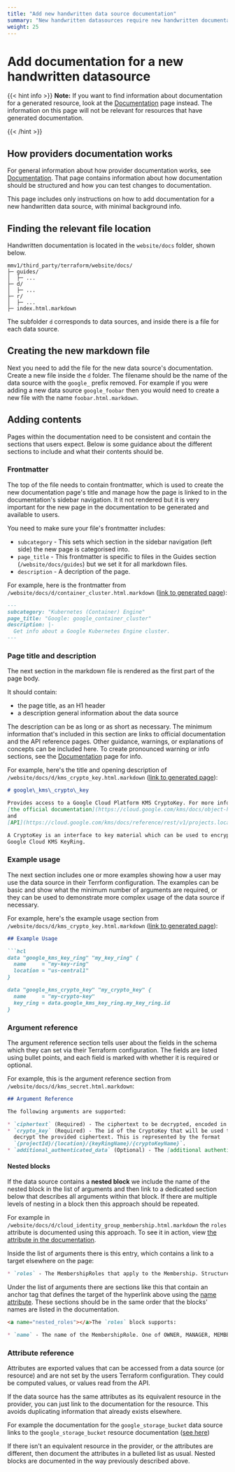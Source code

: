 ```yaml
---
title: "Add new handwritten data source documentation"
summary: "New handwritten datasources require new handwritten documentation to be created."
weight: 25
---
```


# Add documentation for a new handwritten datasource

{{< hint info >}}
**Note:** If you want to find information about documentation for a generated resource, look at the [Documentation](#documentation) page instead. The information on this page will not be relevant for resources that have generated documentation.

{{< /hint >}}

## How providers documentation works

For general information about how provider documentation works, see [Documentation](#documentation).
That page contains information about how documentation should be structured and how you can test changes to documentation.

This page includes only instructions on how to add documentation for a new handwritten data source, with minimal background info.

## Finding the relevant file location

Handwritten documentation is located in the `website/docs` folder, shown below.

```
mmv1/third_party/terraform/website/docs/
├─ guides/
│  ├─ ...
├─ d/
│  ├─ ...
├─ r/
│  ├─ ...
├─ index.html.markdown
```

The subfolder `d` corresponds to data sources, and inside there is a file for each data source.

## Creating the new markdown file

Next you need to add the file for the new data source's documentation. Create a new file inside the `d` folder. The filename should be the name of the data source with the `google_` prefix removed. For example if you were adding a new data source `google_foobar` then you would need to create a new file with the name `foobar.html.markdown`.

## Adding contents

Pages within the documentation need to be consistent and contain the sections that users expect. Below is some guidance about the different sections to include and what their contents should be.

### Frontmatter

The top of the file needs to contain frontmatter, which is used to create the new documentation page's title and manage how the page is linked to in the documentation's sidebar navigation. It it not rendered but it is very important for the new page in the documentation to be generated and available to users.

You need to make sure your file's frontmatter includes:
- `subcategory` - This sets which section in the sidebar navigation (left side) the new page is categorised into.
- `page_title` - This frontmatter is specific to files in the Guides section (`/website/docs/guides`) but we set it for all markdown files.
- `description` - A decription of the page.

For example, here is the frontmatter from `/website/docs/d/container_cluster.html.markdown` ([link to generated page](https://registry.terraform.io/providers/hashicorp/google/latest/docs/data-sources/container_cluster)):

```markdown
---
subcategory: "Kubernetes (Container) Engine"
page_title: "Google: google_container_cluster"
description: |-
  Get info about a Google Kubernetes Engine cluster.
---
```

### Page title and description

The next section in the markdown file is rendered as the first part of the page body.

It should contain:
- the page title, as an H1 header
- a description general information about the data source

The description can be as long or as short as necessary. The minimum information that's included in this section are links to official documentation and the API reference pages. Other guidance, warnings, or explanations of concepts can be included here. To create pronounced warning or info sections, see the [Documentation](#documentation) page for info.

For example, here's the title and opening description of `/website/docs/d/kms_crypto_key.html.markdown` ([link to generated page](https://registry.terraform.io/providers/hashicorp/google/latest/docs/data-sources/kms_crypto_key)):

```markdown
# google\_kms\_crypto\_key

Provides access to a Google Cloud Platform KMS CryptoKey. For more information see
[the official documentation](https://cloud.google.com/kms/docs/object-hierarchy#key)
and
[API](https://cloud.google.com/kms/docs/reference/rest/v1/projects.locations.keyRings.cryptoKeys).

A CryptoKey is an interface to key material which can be used to encrypt and decrypt data. A CryptoKey belongs to a
Google Cloud KMS KeyRing.
```

### Example usage

The next section includes one or more examples showing how a user may use the data source in their Terrform configuration. The examples can be basic and show what the minimum number of arguments are required, or they can be used to demonstrate more complex usage of the data source if necessary.

For example, here's the example usage section from `/website/docs/d/kms_crypto_key.html.markdown` ([link to generated page](https://registry.terraform.io/providers/hashicorp/google/latest/docs/data-sources/kms_crypto_key)):

```markdown
## Example Usage

```hcl
data "google_kms_key_ring" "my_key_ring" {
  name     = "my-key-ring"
  location = "us-central1"
}

data "google_kms_crypto_key" "my_crypto_key" {
  name     = "my-crypto-key"
  key_ring = data.google_kms_key_ring.my_key_ring.id
}
```

### Argument reference

The argument reference section tells user about the fields in the schema which they can set via their Terraform configuration. The fields are listed using bullet points, and each field is marked with whether it is required or optional.

For example, this is the argument reference section from `/website/docs/d/kms_secret.html.markdown`:

```markdown
## Argument Reference

The following arguments are supported:

* `ciphertext` (Required) - The ciphertext to be decrypted, encoded in base64
* `crypto_key` (Required) - The id of the CryptoKey that will be used to
  decrypt the provided ciphertext. This is represented by the format
  `{projectId}/{location}/{keyRingName}/{cryptoKeyName}`.
* `additional_authenticated_data` (Optional) - The [additional authenticated data](https://cloud.google.com/kms/docs/additional-authenticated-data) used for integrity checks during encryption and decryption.
```

#### Nested blocks

If the data source contains a **nested block** we include the name of the nested block in the list of arguments and then link to a dedicated section below that describes all arguments within that block. If there are multiple levels of nesting in a block then this approach should be repeated.

For example in `/website/docs/d/cloud_identity_group_membership.html.markdown` the `roles` attribute is documented using this approach. To see it in action, view [the attribute in the documentation](https://registry.terraform.io/providers/hashicorp/google/latest/docs/data-sources/cloud_identity_group_membership#roles).

Inside the list of arguments there is this entry, which contains a link to a target elsewhere on the page:

```markdown
* `roles` - The MembershipRoles that apply to the Membership. Structure is [documented below](#nested_roles).
```

Under the list of arguments there are sections like this that contain an anchor tag that defines the target of the hyperlink above using the [name attribute](https://developer.mozilla.org/en-US/docs/Web/HTML/Element/a#attr-name). These sections should be in the same order that the blocks' names are listed in the documentation.

```markdown
<a name="nested_roles"></a>The `roles` block supports:

* `name` - The name of the MembershipRole. One of OWNER, MANAGER, MEMBER.
```

### Attribute reference

Attributes are exported values that can be accessed from a data source (or resource) and are not set by the users Terraform configuration. They could be computed values, or values read from the API.

If the data source has the same attributes as its equivalent resource in the provider, you can just link to the documentation for the resource. This avoids duplicating information that already exists elsewhere.

For example the documentation for the `google_storage_bucket` data source links to the `google_storage_bucket` resource documentation ([see here](https://registry.terraform.io/providers/hashicorp/google/latest/docs/data-sources/storage_bucket#attributes-reference))


If there isn't an equivalent resource in the provider, or the attributes are different, then document the attributes in a bulleted list as usual. Nested blocks are documented in the way previously described above.